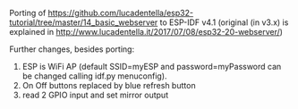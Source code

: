 Porting of https://github.com/lucadentella/esp32-tutorial/tree/master/14_basic_webserver to ESP-IDF v4.1 (original (in v3.x) is explained in http://www.lucadentella.it/2017/07/08/esp32-20-webserver/)

Further changes, besides porting:
1) ESP is WiFi AP (default SSID=myESP and password=myPassword can be changed calling idf.py menuconfig).
2) On Off buttons replaced by blue refresh button
3) read 2 GPIO input and set mirror output

